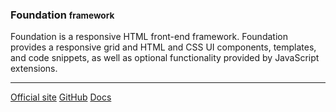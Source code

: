 ### Foundation <small>framework</small>

<?php echo Samiholck\skillLevelBar(90); ?>

  Foundation is a responsive HTML front-end framework. Foundation provides a 
  responsive grid and HTML and CSS UI components, templates, and code snippets, 
  as well as optional functionality provided by JavaScript extensions.

<hr>

<div class="button-group small align-right">
    <a class="button foundation" href="https://foundation.zurb.com/"><i class="fas fa-home"></i> Official site</a>
    <a class="button github" href="https://github.com/zurb/foundation-sites"><i class="fab fa-github"></i> GitHub</a>
    <a class="button docs" href="https://foundation.zurb.com/frameworks-docs.html"><i class="fas fa-book"></i> Docs</a>
</div>

